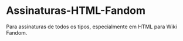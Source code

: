 # Assinaturas-HTML-Fandom
Para assinaturas de todos os tipos, especialmente em HTML para Wiki Fandom.
